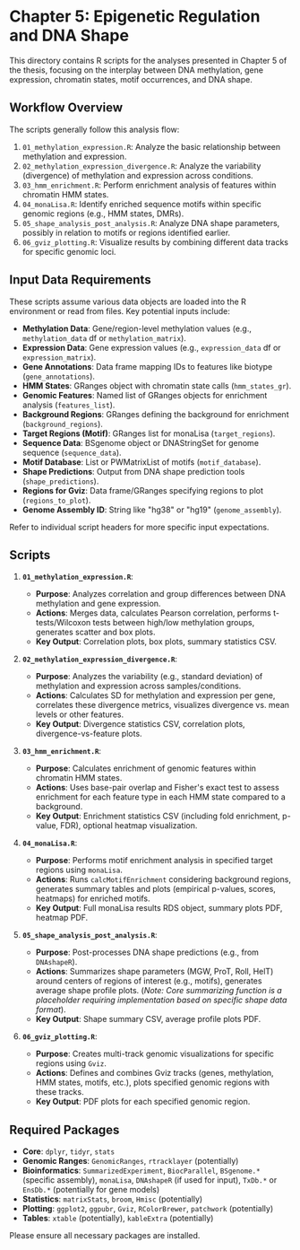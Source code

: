 # Chapter 5: Epigenetic Regulation and DNA Shape

This directory contains R scripts for the analyses presented in Chapter 5 of the thesis, focusing on the interplay between DNA methylation, gene expression, chromatin states, motif occurrences, and DNA shape.

## Workflow Overview

The scripts generally follow this analysis flow:

1.  `01_methylation_expression.R`: Analyze the basic relationship between methylation and expression.
2.  `02_methylation_expression_divergence.R`: Analyze the variability (divergence) of methylation and expression across conditions.
3.  `03_hmm_enrichment.R`: Perform enrichment analysis of features within chromatin HMM states.
4.  `04_monaLisa.R`: Identify enriched sequence motifs within specific genomic regions (e.g., HMM states, DMRs).
5.  `05_shape_analysis_post_analysis.R`: Analyze DNA shape parameters, possibly in relation to motifs or regions identified earlier.
6.  `06_gviz_plotting.R`: Visualize results by combining different data tracks for specific genomic loci.

## Input Data Requirements

These scripts assume various data objects are loaded into the R environment or read from files. Key potential inputs include:

*   **Methylation Data**: Gene/region-level methylation values (e.g., `methylation_data` df or `methylation_matrix`).
*   **Expression Data**: Gene expression values (e.g., `expression_data` df or `expression_matrix`).
*   **Gene Annotations**: Data frame mapping IDs to features like biotype (`gene_annotations`).
*   **HMM States**: GRanges object with chromatin state calls (`hmm_states_gr`).
*   **Genomic Features**: Named list of GRanges objects for enrichment analysis (`features_list`).
*   **Background Regions**: GRanges defining the background for enrichment (`background_regions`).
*   **Target Regions (Motif)**: GRanges list for monaLisa (`target_regions`).
*   **Sequence Data**: BSgenome object or DNAStringSet for genome sequence (`sequence_data`).
*   **Motif Database**: List or PWMatrixList of motifs (`motif_database`).
*   **Shape Predictions**: Output from DNA shape prediction tools (`shape_predictions`).
*   **Regions for Gviz**: Data frame/GRanges specifying regions to plot (`regions_to_plot`).
*   **Genome Assembly ID**: String like "hg38" or "hg19" (`genome_assembly`).

Refer to individual script headers for more specific input expectations.

## Scripts

1.  **`01_methylation_expression.R`**:
    *   **Purpose**: Analyzes correlation and group differences between DNA methylation and gene expression.
    *   **Actions**: Merges data, calculates Pearson correlation, performs t-tests/Wilcoxon tests between high/low methylation groups, generates scatter and box plots.
    *   **Key Output**: Correlation plots, box plots, summary statistics CSV.

2.  **`02_methylation_expression_divergence.R`**:
    *   **Purpose**: Analyzes the variability (e.g., standard deviation) of methylation and expression across samples/conditions.
    *   **Actions**: Calculates SD for methylation and expression per gene, correlates these divergence metrics, visualizes divergence vs. mean levels or other features.
    *   **Key Output**: Divergence statistics CSV, correlation plots, divergence-vs-feature plots.

3.  **`03_hmm_enrichment.R`**:
    *   **Purpose**: Calculates enrichment of genomic features within chromatin HMM states.
    *   **Actions**: Uses base-pair overlap and Fisher's exact test to assess enrichment for each feature type in each HMM state compared to a background.
    *   **Key Output**: Enrichment statistics CSV (including fold enrichment, p-value, FDR), optional heatmap visualization.

4.  **`04_monaLisa.R`**:
    *   **Purpose**: Performs motif enrichment analysis in specified target regions using `monaLisa`.
    *   **Actions**: Runs `calcMotifEnrichment` considering background regions, generates summary tables and plots (empirical p-values, scores, heatmaps) for enriched motifs.
    *   **Key Output**: Full monaLisa results RDS object, summary plots PDF, heatmap PDF.

5.  **`05_shape_analysis_post_analysis.R`**:
    *   **Purpose**: Post-processes DNA shape predictions (e.g., from `DNAshapeR`).
    *   **Actions**: Summarizes shape parameters (MGW, ProT, Roll, HelT) around centers of regions of interest (e.g., motifs), generates average shape profile plots. (*Note: Core summarizing function is a placeholder requiring implementation based on specific shape data format*).
    *   **Key Output**: Shape summary CSV, average profile plots PDF.

6.  **`06_gviz_plotting.R`**:
    *   **Purpose**: Creates multi-track genomic visualizations for specific regions using `Gviz`.
    *   **Actions**: Defines and combines Gviz tracks (genes, methylation, HMM states, motifs, etc.), plots specified genomic regions with these tracks.
    *   **Key Output**: PDF plots for each specified genomic region.

## Required Packages

*   **Core**: `dplyr`, `tidyr`, `stats`
*   **Genomic Ranges**: `GenomicRanges`, `rtracklayer` (potentially)
*   **Bioinformatics**: `SummarizedExperiment`, `BiocParallel`, `BSgenome.*` (specific assembly), `monaLisa`, `DNAshapeR` (if used for input), `TxDb.*` or `EnsDb.*` (potentially for gene models)
*   **Statistics**: `matrixStats`, `broom`, `Hmisc` (potentially)
*   **Plotting**: `ggplot2`, `ggpubr`, `Gviz`, `RColorBrewer`, `patchwork` (potentially)
*   **Tables**: `xtable` (potentially), `kableExtra` (potentially)

Please ensure all necessary packages are installed. 
